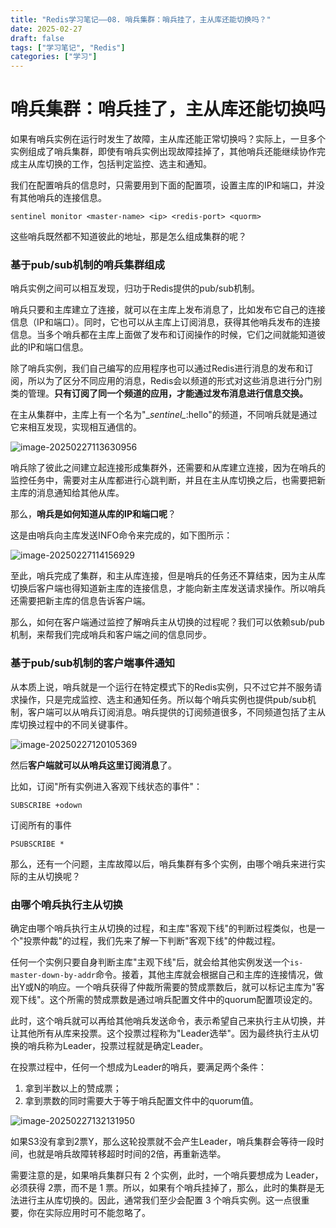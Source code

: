 ```yaml
---
title: "Redis学习笔记——08. 哨兵集群：哨兵挂了，主从库还能切换吗？"
date: 2025-02-27
draft: false
tags: ["学习笔记", "Redis"]
categories: ["学习"]
---
```


# 哨兵集群：哨兵挂了，主从库还能切换吗

如果有哨兵实例在运行时发生了故障，主从库还能正常切换吗？实际上，一旦多个实例组成了哨兵集群，即使有哨兵实例出现故障挂掉了，其他哨兵还能继续协作完成主从库切换的工作，包括判定监控、选主和通知。

我们在配置哨兵的信息时，只需要用到下面的配置项，设置主库的IP和端口，并没有其他哨兵的连接信息。

```
sentinel monitor <master-name> <ip> <redis-port> <quorm>
```

这些哨兵既然都不知道彼此的地址，那是怎么组成集群的呢？

### 基于pub/sub机制的哨兵集群组成

哨兵实例之间可以相互发现，归功于Redis提供的pub/sub机制。

哨兵只要和主库建立了连接，就可以在主库上发布消息了，比如发布它自己的连接信息（IP和端口）。同时，它也可以从主库上订阅消息，获得其他哨兵发布的连接信息。当多个哨兵都在主库上面做了发布和订阅操作的时候，它们之间就能知道彼此的IP和端口信息。

除了哨兵实例，我们自己编写的应用程序也可以通过Redis进行消息的发布和订阅，所以为了区分不同应用的消息，Redis会以频道的形式对这些消息进行分门别类的管理。**只有订阅了同一个频道的应用，才能通过发布消息进行信息交换。**

在主从集群中，主库上有一个名为"\__sentinel\__:hello"的频道，不同哨兵就是通过它来相互发现，实现相互通信的。

![image-20250227113630956](https://lyb-1305354270.cos.ap-beijing.myqcloud.com/lhcos-data/image-20250227113630956.png)

哨兵除了彼此之间建立起连接形成集群外，还需要和从库建立连接，因为在哨兵的监控任务中，需要对主从库都进行心跳判断，并且在主从库切换之后，也需要把新主库的消息通知给其他从库。

那么，**哨兵是如何知道从库的IP和端口呢**？

这是由哨兵向主库发送INFO命令来完成的，如下图所示：

![image-20250227114156929](https://lyb-1305354270.cos.ap-beijing.myqcloud.com/lhcos-data/image-20250227114156929.png)

至此，哨兵完成了集群，和主从库连接，但是哨兵的任务还不算结束，因为主从库切换后客户端也得知道新主库的连接信息，才能向新主库发送请求操作。所以哨兵还需要把新主库的信息告诉客户端。

那么，如何在客户端通过监控了解哨兵主从切换的过程呢？我们可以依赖sub/pub机制，来帮我们完成哨兵和客户端之间的信息同步。

### 基于pub/sub机制的客户端事件通知

从本质上说，哨兵就是一个运行在特定模式下的Redis实例，只不过它并不服务请求操作，只是完成监控、选主和通知任务。所以每个哨兵实例也提供pub/sub机制，客户端可以从哨兵订阅消息。哨兵提供的订阅频道很多，不同频道包括了主从库切换过程中的不同关键事件。

![image-20250227120105369](https://lyb-1305354270.cos.ap-beijing.myqcloud.com/lhcos-data/image-20250227120105369.png)

然后**客户端就可以从哨兵这里订阅消息**了。

比如，订阅"所有实例进入客观下线状态的事件"：

```
SUBSCRIBE +odown
```

订阅所有的事件

```
PSUBSCRIBE *
```

那么，还有一个问题，主库故障以后，哨兵集群有多个实例，由哪个哨兵来进行实际的主从切换呢？

### 由哪个哨兵执行主从切换

确定由哪个哨兵执行主从切换的过程，和主库"客观下线"的判断过程类似，也是一个"投票仲裁"的过程，我们先来了解一下判断"客观下线"的仲裁过程。

任何一个实例只要自身判断主库"主观下线"后，就会给其他实例发送一个`is-master-down-by-addr`命令。接着，其他主库就会根据自己和主库的连接情况，做出Y或N的响应。一个哨兵获得了仲裁所需要的赞成票数后，就可以标记主库为"客观下线"。这个所需的赞成票数是通过哨兵配置文件中的quorum配置项设定的。

此时，这个哨兵就可以再给其他哨兵发送命令，表示希望自己来执行主从切换，并让其他所有从库来投票。这个投票过程称为"Leader选举"。因为最终执行主从切换的哨兵称为Leader，投票过程就是确定Leader。

在投票过程中，任何一个想成为Leader的哨兵，要满足两个条件：

1. 拿到半数以上的赞成票；
2. 拿到票数的同时需要大于等于哨兵配置文件中的quorum值。

![image-20250227132131950](https://lyb-1305354270.cos.ap-beijing.myqcloud.com/lhcos-data/image-20250227132131950.png)

如果S3没有拿到2票Y，那么这轮投票就不会产生Leader，哨兵集群会等待一段时间，也就是哨兵故障转移超时时间的2倍，再重新选举。

需要注意的是，如果哨兵集群只有 2 个实例，此时，⼀个哨兵要想成为 Leader，必须获得 2票，⽽不是 1 票。所以，如果有个哨兵挂掉了，那么，此时的集群是⽆法进⾏主从库切换的。因此，通常我们⾄少会配置 3 个哨兵实例。这⼀点很重要，你在实际应⽤时可不能忽略了。